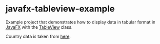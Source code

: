 javafx-tableview-example
========================

Example project that demonstrates how to display data in tabular format in
[JavaFX](https://openjfx.io/) with the [TableView](https://openjfx.io/javadoc/20/javafx.controls/javafx/scene/control/TableView.html) class.

Country data is taken from [here](https://restcountries.com/v2/all?fields=alpha2Code,name,capital,population,timezones).
